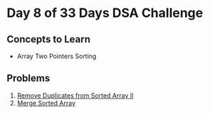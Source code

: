 # Day 8 of 33 Days DSA Challenge

## Concepts to Learn
- Array
Two Pointers
Sorting

## Problems
1. [Remove Duplicates from Sorted Array II](https://leetcode.com/problems/remove-duplicates-from-sorted-array-ii/)
2. [Merge Sorted Array](https://leetcode.com/problems/merge-sorted-array/)
